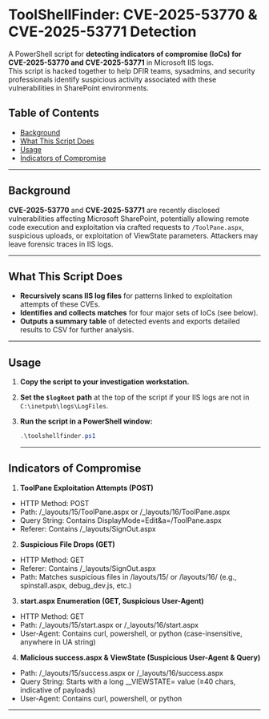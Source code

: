# ToolShellFinder: CVE-2025-53770 & CVE-2025-53771 Detection

A PowerShell script for **detecting indicators of compromise (IoCs) for CVE-2025-53770 and CVE-2025-53771** in Microsoft IIS logs.  
This script is hacked together to help DFIR teams, sysadmins, and security professionals identify suspicious activity associated with these vulnerabilities in SharePoint environments.

## Table of Contents

- [Background](#background)
- [What This Script Does](#what-this-script-does)
- [Usage](#usage)
- [Indicators of Compromise](#indicators-of-compromise)

---

## Background

**CVE-2025-53770** and **CVE-2025-53771** are recently disclosed vulnerabilities affecting Microsoft SharePoint, potentially allowing remote code execution and exploitation via crafted requests to `/ToolPane.aspx`, suspicious uploads, or exploitation of ViewState parameters. Attackers may leave forensic traces in IIS logs.

---

## What This Script Does

- **Recursively scans IIS log files** for patterns linked to exploitation attempts of these CVEs.
- **Identifies and collects matches** for four major sets of IoCs (see below).
- **Outputs a summary table** of detected events and exports detailed results to CSV for further analysis.

---

## Usage

1. **Copy the script to your investigation workstation.**
2. **Set the `$logRoot` path** at the top of the script if your IIS logs are not in `C:\inetpub\logs\LogFiles`.
3. **Run the script in a PowerShell window:**

   ```powershell
   .\toolshellfinder.ps1
   ```

   ---

## Indicators of Compromise

1. **ToolPane Exploitation Attempts (POST)**
- HTTP Method: POST
- Path: /_layouts/15/ToolPane.aspx or /_layouts/16/ToolPane.aspx
- Query String: Contains DisplayMode=Edit&a=/ToolPane.aspx
- Referer: Contains /_layouts/SignOut.aspx

2. **Suspicious File Drops (GET)**
- HTTP Method: GET
- Referer: Contains /_layouts/SignOut.aspx
- Path: Matches suspicious files in /layouts/15/ or /layouts/16/ (e.g., spinstall.aspx, debug_dev.js, etc.)

3. **start.aspx Enumeration (GET, Suspicious User-Agent)**
- HTTP Method: GET
- Path: /_layouts/15/start.aspx or /_layouts/16/start.aspx
- User-Agent: Contains curl, powershell, or python (case-insensitive, anywhere in UA string)

4. **Malicious success.aspx & ViewState (Suspicious User-Agent & Query)**
- Path: /_layouts/15/success.aspx or /_layouts/16/success.aspx
- Query String: Starts with a long __VIEWSTATE= value (≥40 chars, indicative of payloads)
- User-Agent: Contains curl, powershell, or python

---


